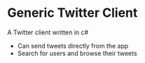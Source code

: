 # Generic Twitter Client

A Twitter client written in c#

 * Can send tweets directly from the app
 * Search for users and browse their tweets

